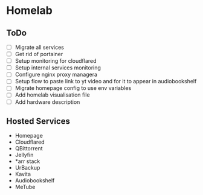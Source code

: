 # Homelab

## ToDo
 - [ ] Migrate all services
 - [ ] Get rid of portainer
 - [ ] Setup monitoring for cloudflared 
 - [ ] Setup internal services monitoring
 - [ ] Configure nginx proxy managera
 - [ ] Setup flow to paste link to yt video and for it to appear in audiobookshelf
 - [ ] Migrate homepage config to use env variables
 - [ ] Add homelab visualisation file
 - [ ] Add hardware description

## Hosted Services
 - Homepage
 - Cloudflared
 - QBittorrent
 - Jellyfin
 - \*arr stack
 - UrBackup
 - Kavita
 - Audiobookshelf
 - MeTube

